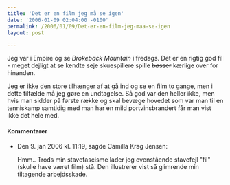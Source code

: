 ```yaml
---
title: 'Det er en film jeg må se igen'
date: '2006-01-09 02:04:00 -0100'
permalink: /2006/01/09/Det-er-en-film-jeg-maa-se-igen
layout: post

---
```

Jeg var i Empire og se _Brokeback Mountain_ i fredags. Det er en rigtig god fil - meget dejligt at se kendte seje skuespillere spille <del>bøsser</del> kærlige over for hinanden.

Jeg er ikke den store tilhænger af at gå ind og se en film to gange, men i dette tilfælde må jeg gøre en undtagelse. Så god var den heller ikke, men hvis man sidder på første række og skal bevæge hovedet som var man til en tenniskamp samtidig med man har en mild portvinsbrandert får man vist ikke det hele med.
<div class="vintage-comments">
<h4>Kommentarer </h4>
<ul class="vintage-comments-list"><li>
<p class="comment-meta">Den <time pubdate datetime="2006-01-09T23:19:42+01:00">9. jan 2006 kl.  11:19</time>, sagde Camilla Krag Jensen:</p>
<p>Hmm.. Trods min stavefascisme lader jeg ovenstående stavefejl "fil" (skulle have været film) stå. Den illustrerer vist så glimrende min tiltagende arbejdsskade.</p>
</li>
</ul>
</div>
